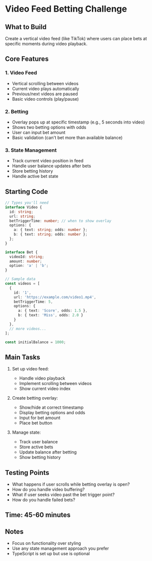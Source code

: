 # Video Feed Betting Challenge

## What to Build
Create a vertical video feed (like TikTok) where users can place bets at specific moments during video playback.

## Core Features

### 1. Video Feed
- Vertical scrolling between videos
- Current video plays automatically
- Previous/next videos are paused
- Basic video controls (play/pause)

### 2. Betting
- Overlay pops up at specific timestamp (e.g., 5 seconds into video)
- Shows two betting options with odds
- User can input bet amount
- Basic validation (can't bet more than available balance)

### 3. State Management
- Track current video position in feed
- Handle user balance updates after bets
- Store betting history
- Handle active bet state

## Starting Code

```typescript
// Types you'll need
interface Video {
  id: string;
  url: string;
  betTriggerTime: number; // when to show overlay
  options: {
    a: { text: string; odds: number };
    b: { text: string; odds: number };
  };
}

interface Bet {
  videoId: string;
  amount: number;
  option: 'a' | 'b';
}

// Sample data
const videos = [
  {
    id: '1',
    url: 'https://example.com/video1.mp4',
    betTriggerTime: 5,
    options: {
      a: { text: 'Score', odds: 1.5 },
      b: { text: 'Miss', odds: 2.0 }
    }
  },
  // more videos...
];

const initialBalance = 1000;
```

## Main Tasks

1. Set up video feed:
   - Handle video playback
   - Implement scrolling between videos
   - Show current video index

2. Create betting overlay:
   - Show/hide at correct timestamp
   - Display betting options and odds
   - Input for bet amount
   - Place bet button

3. Manage state:
   - Track user balance
   - Store active bets
   - Update balance after betting
   - Show betting history

## Testing Points
- What happens if user scrolls while betting overlay is open?
- How do you handle video buffering?
- What if user seeks video past the bet trigger point?
- How do you handle failed bets?

## Time: 45-60 minutes

## Notes
- Focus on functionality over styling
- Use any state management approach you prefer
- TypeScript is set up but use is optional
